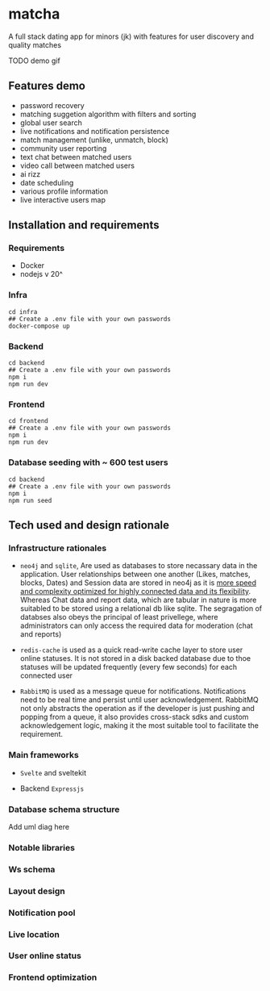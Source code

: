 # matcha
A full stack dating app for minors (jk) with features for user discovery and quality matches

TODO demo gif

## Features demo
- password recovery
- matching suggetion algorithm with filters and sorting
- global user search
- live notifications and notification persistence
- match management (unlike, unmatch, block)
- community user reporting
- text chat between matched users
- video call between matched users
- ai rizz
- date scheduling 
- various profile information
- live interactive users map

## Installation and requirements
### Requirements
- Docker
- nodejs v 20^

### Infra
```
cd infra
## Create a .env file with your own passwords
docker-compose up
```

### Backend
```
cd backend
## Create a .env file with your own passwords
npm i 
npm run dev
```

### Frontend
```
cd frontend
## Create a .env file with your own passwords
npm i 
npm run dev
```

### Database seeding with ~ 600 test users
```
cd backend
## Create a .env file with your own passwords
npm i 
npm run seed
```


## Tech used and design rationale
### Infrastructure rationales
- `neo4j` and `sqlite`, Are used as databases to store necassary data in the application. User relationships between one another (Likes, matches, blocks, Dates) and Session data are stored in neo4j as it is [more speed and complexity optimized for highly connected data and its flexibility](https://neo4j.com/blog/graph-database/graph-database-vs-relational-database/). Whereas Chat data and report data, which are tabular in nature is more suitabled to be stored using a relational db like sqlite. The segragation of databses also obeys the principal of least privellege, where administrators can only access the required data for moderation (chat and reports)

- `redis-cache` is used as a quick read-write cache layer to store user online statuses. It is not stored in a disk backed database due to thoe statuses will be updated frequently (every few seconds) for each connected user

- `RabbitMQ` is used as a message queue for notifications. Notifications need to be real time and persist until user acknowledgement. RabbitMQ not only abstracts the operation as if the developer is just pushing and popping from a queue, it also provides cross-stack sdks and custom acknowledgement logic, making it the most suitable tool to facilitate the requirement.

### Main frameworks
- `Svelte` and sveltekit

- Backend `Expressjs`

### Database schema structure
Add uml diag here

### Notable libraries 

### Ws schema

### Layout design

### Notification pool

### Live location

### User online status

### Frontend optimization